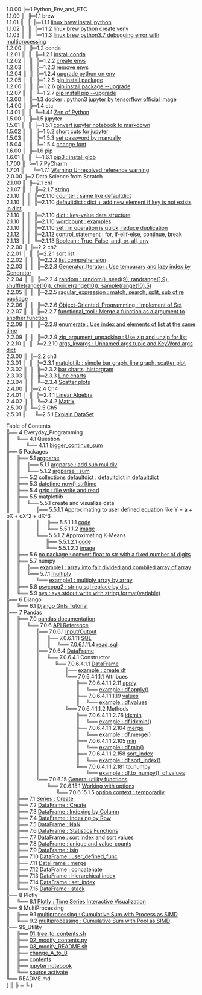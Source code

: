 1.0.00 ╠═1 Python_Env_and_ETC  
1.1.00 ║&nbsp;&nbsp;╠═1.1 brew  
1.1.01 ║&nbsp;&nbsp;║&nbsp;&nbsp;╠═1.1.1 [linux brew install python](01_Python_Env_and_ETC/01_brew/01_linux_brew_install_python.md)  
1.1.02 ║&nbsp;&nbsp;║&nbsp;&nbsp;╠═1.1.2 [linux brew python create venv](01_Python_Env_and_ETC/01_brew/02_linux_brew_python_create_env.md)  
1.1.03 ║&nbsp;&nbsp;║&nbsp;&nbsp;╚═1.1.3 [linux brew python3.7 debugging error with multiprocessing](01_Python_Env_and_ETC/01_brew/03_brew_python3.7_multiprocessing_error.md)  
1.2.00 ║&nbsp;&nbsp;╠═1.2 conda  
1.2.01 ║&nbsp;&nbsp;║&nbsp;&nbsp;╠═1.2.1 [install conda](01_Python_Env_and_ETC/02_conda/01_Install_anaconda.md)  
1.2.02 ║&nbsp;&nbsp;║&nbsp;&nbsp;╠═1.2.2 [create envs](01_Python_Env_and_ETC/02_conda/02_conda_create_envs.md)  
1.2.03 ║&nbsp;&nbsp;║&nbsp;&nbsp;╠═1.2.3 [remove envs](01_Python_Env_and_ETC/02_conda/03_conda_remove_envs.md)  
1.2.04 ║&nbsp;&nbsp;║&nbsp;&nbsp;╠═1.2.4 [upgrade python on env](01_Python_Env_and_ETC/02_conda/04_coda_env_upgrade_python.md)  
1.2.05 ║&nbsp;&nbsp;║&nbsp;&nbsp;╠═1.2.5 [pip install package](01_Python_Env_and_ETC/02_conda/05_pip_install_package.md)  
1.2.06 ║&nbsp;&nbsp;║&nbsp;&nbsp;╠═1.2.6 [pip install package --upgrade](01_Python_Env_and_ETC/02_conda/06_pip_install_package_upgrade.md)  
1.2.07 ║&nbsp;&nbsp;║&nbsp;&nbsp;╚═1.2.7 [pip install pip --upgrade](01_Python_Env_and_ETC/02_conda/07_pip_upgrade.md)  
1.3.00 ║&nbsp;&nbsp;╠═1.3 docker : [python3 jupyter by tensorflow official image](01_Python_Env_and_ETC/03_docker/tensorflow_image.md)  
1.4.00 ║&nbsp;&nbsp;╠═1.4 etc  
1.4.01 ║&nbsp;&nbsp;║&nbsp;&nbsp;╚═1.4.1 [Zen of Python](01_Python_Env_and_ETC/04_etc/02_Zen_of_Python_English_Korean.md)  
1.5.00 ║&nbsp;&nbsp;╠═1.5 jupyter  
1.5.01 ║&nbsp;&nbsp;║&nbsp;&nbsp;╠═1.5.1 [convert jupyter notebook to markdown](01_Python_Env_and_ETC/05_jupyter/01_convert_jupyter_notebook_to_markdown.md)  
1.5.02 ║&nbsp;&nbsp;║&nbsp;&nbsp;╠═1.5.2 [short cuts for jupyter](01_Python_Env_and_ETC/05_jupyter/02_Jupyter_notebook_shortcuts.md)  
1.5.03 ║&nbsp;&nbsp;║&nbsp;&nbsp;╠═1.5.3 [set password by manually](01_Python_Env_and_ETC/05_jupyter/03_jupyter_notebook_passwd.md)  
1.5.04 ║&nbsp;&nbsp;║&nbsp;&nbsp;╚═1.5.4 [change font](01_Python_Env_and_ETC/05_jupyter/04_change_font.md)  
1.6.00 ║&nbsp;&nbsp;╠═1.6 pip  
1.6.01 ║&nbsp;&nbsp;║&nbsp;&nbsp;╚═1.6.1 [pip3 : install glob](01_Python_Env_and_ETC/06_pip/01_pip3_install_glob3.md)  
1.7.00 ║&nbsp;&nbsp;╚═1.7 PyCharm  
1.7.01 ║&nbsp;&nbsp;&nbsp;&nbsp;&nbsp;&nbsp;╚═1.7.1 [Warning Unresolved reference warning](01_Python_Env_and_ETC/07_PyCharm/01_unresolved_reference_warning.md)  
2.0.00 ╠═2 Data Science from Scratch  
2.1.00 ║&nbsp;&nbsp;╠═2.1 ch1  
2.1.07 ║&nbsp;&nbsp;║&nbsp;&nbsp;╠═2.1.7 [string](02_Data_Science_from_Scratch/02_Ch/02.01.07_string.md)  
2.1.10 ║&nbsp;&nbsp;║&nbsp;&nbsp;╠═2.1.10 [counter : same like defaultdict](02_Data_Science_from_Scratch/02_Ch/02.01.10_Counter.md)  
2.1.10 ║&nbsp;&nbsp;║&nbsp;&nbsp;╠═2.1.10 [defaultdict : dict + add new element if key is not exists in dict](02_Data_Science_from_Scratch/02_Ch/02.01.10_defaultdict.md)  
2.1.10 ║&nbsp;&nbsp;║&nbsp;&nbsp;╠═2.1.10 [dict : key-value data structure](02_Data_Science_from_Scratch/02_Ch/02.01.10_dict.md)  
2.1.10 ║&nbsp;&nbsp;║&nbsp;&nbsp;╠═2.1.10 [wordcount : examples](02_Data_Science_from_Scratch/02_Ch/02.01.10_wordcount_examples.md)  
2.1.10 ║&nbsp;&nbsp;║&nbsp;&nbsp;╠═2.1.10 [set : in operation is quick, reduce duplication](02_Data_Science_from_Scratch/02_Ch/02.01.11_set.md)  
2.1.12 ║&nbsp;&nbsp;║&nbsp;&nbsp;╠═2.1.12 [control_statement : for, if-elif-else, continue, break](02_Data_Science_from_Scratch/02_Ch/02.01.12_control_statement.md)  
2.1.13 ║&nbsp;&nbsp;║&nbsp;&nbsp;╚═2.1.13 [Boolean : True, False, and, or, all, any](02_Data_Science_from_Scratch/02_Ch/02.01.13_Boolean.md)  
2.2.00 ║&nbsp;&nbsp;╠═2.2 ch2  
2.2.01 ║&nbsp;&nbsp;║&nbsp;&nbsp;╠═2.2.1 [sort list](02_Data_Science_from_Scratch/02_Ch/02.02.01_sort.md)  
2.2.02 ║&nbsp;&nbsp;║&nbsp;&nbsp;╠═2.2.2 [list comprehension](02_Data_Science_from_Scratch/02_Ch/02.02.02_list_comprehension.md)  
2.2.03 ║&nbsp;&nbsp;║&nbsp;&nbsp;╠═2.2.3 [Generator_Iterator : Use temparary and lazy index by Generator](02_Data_Science_from_Scratch/02_Ch/02.02.03_Generator_Iterator.md)  
2.2.04 ║&nbsp;&nbsp;║&nbsp;&nbsp;╠═2.2.4 [random : random(), seed(9), randrange(1,9), shuffle(range(10)), choice(range(10)), sample(range(10),5)](02_Data_Science_from_Scratch/02_Ch/02.02.04_random_numbers.md)  
2.2.05 ║&nbsp;&nbsp;║&nbsp;&nbsp;╠═2.2.5 [ragular_expression : match, search, split, sub of re package](02_Data_Science_from_Scratch/02_Ch/02.02.05_regular_expression.md)  
2.2.06 ║&nbsp;&nbsp;║&nbsp;&nbsp;╠═2.2.6 [Object-Oriented_Programming : Implement of Set](02_Data_Science_from_Scratch/02_Ch/02.02.06_object-oriented_programming.md)  
2.2.07 ║&nbsp;&nbsp;║&nbsp;&nbsp;╠═2.2.7 [functional_tool : Merge a function as a argument to another function](02_Data_Science_from_Scratch/02_Ch/02.02.07_functional_tool.md)  
2.2.08 ║&nbsp;&nbsp;║&nbsp;&nbsp;╠═2.2.8 [enumerate : Use index and elements of list at the same time](02_Data_Science_from_Scratch/02_Ch/02.02.08_enumerate.md)  
2.2.09 ║&nbsp;&nbsp;║&nbsp;&nbsp;╠═2.2.9 [zip_argument_unpacking : Use zip and unzip for list](02_Data_Science_from_Scratch/02_Ch/02.02.09_zip_argument_unpacking.ipynb)  
2.2.10 ║&nbsp;&nbsp;║&nbsp;&nbsp;╚═2.2.10 [args_kwargs : Unnamed args tuple and KeyWord args dict](02_Data_Science_from_Scratch/02_Ch/02.02.10_args_kwargs.ipynb)  
2.3.00 ║&nbsp;&nbsp;╠═2.2 ch3  
2.3.01 ║&nbsp;&nbsp;║&nbsp;&nbsp;╠═2.3.1 [matplotlib : simple bar graph, line graph, scatter plot](02_Data_Science_from_Scratch/03_Ch/03.01_matplotlib.ipynb)  
2.3.02 ║&nbsp;&nbsp;║&nbsp;&nbsp;╠═2.3.2 [bar charts, historgram](02_Data_Science_from_Scratch/03_Ch/03.02_bar_charts.ipynb)  
2.3.03 ║&nbsp;&nbsp;║&nbsp;&nbsp;╠═2.3.3 [Line charts](02_Data_Science_from_Scratch/03_Ch/03.03_line_charts.ipynb)  
2.3.04 ║&nbsp;&nbsp;║&nbsp;&nbsp;╚═2.3.4 [Scatter plots](02_Data_Science_from_Scratch/03_Ch/03.04_scatter_plots.ipynb)  
2.4.00 ║&nbsp;&nbsp;╠═2.4 Ch4  
2.4.01 ║&nbsp;&nbsp;║&nbsp;&nbsp;╠═2.4.1 [Linear Algebra](02_Data_Science_from_Scratch/04_Ch/04.01_Linear_Algebra.ipynb)  
2.4.02 ║&nbsp;&nbsp;║&nbsp;&nbsp;╚═2.4.2 [Matrix](02_Data_Science_from_Scratch/04_Ch/04.02_Matrix.ipynb)  
2.5.00 ║&nbsp;&nbsp;╚═2.5 Ch5  
2.5.01 ║&nbsp;&nbsp;&nbsp;&nbsp;&nbsp;&nbsp;╚═2.5.1 [Explain DataSet](02_Data_Science_from_Scratch/05_Ch/05.01_Explain_DataSet.ipynb)  

Table of Contents  
╠══ 4 Everyday_Programming  
║&ensp;&ensp;&nbsp;╚══ 4.1 Question  
║&ensp;&ensp;&ensp;&ensp;&ensp;&ensp;╚══ 4.1.1 [bigger_continue_sum](04_Everyday_Programming/01_Q/bigger_continue_sum.py)  
╠══ 5 Packages  
║&ensp;&ensp;&nbsp;╠══ 5.1 [argparse](https://docs.python.org/ko/3/howto/argparse.html)  
║&ensp;&ensp;&nbsp;║&ensp;&ensp;&nbsp;╠══ 5.1.1 [argparse : add sub mul div](05_packages/01_argparse/calculation.py)  
║&ensp;&ensp;&nbsp;║&ensp;&ensp;&nbsp;╚══ 5.1.2 [argparse : sum](05_packages/01_argparse/sum.py)  
║&ensp;&ensp;&nbsp;╠══ 5.2 [collections defaultdict : defaultdict in defaultdict](05_packages/02_collections/01_defaultdict/01_dictionary_in_dictionary.py)  
║&ensp;&ensp;&nbsp;╠══ 5.3 [datetime now() strftime](05_packages/03_datetime/01_datetime_now_strftime.py)  
║&ensp;&ensp;&nbsp;╠══ 5.4 [gzip : file write and read](05_packages/04_gzip/01_gzip_write_read.py)  
║&ensp;&ensp;&nbsp;╠══ 5.5 matplotlib  
║&ensp;&ensp;&nbsp;║&ensp;&ensp;&nbsp;╚══ 5.5.1 create and visualize data  
║&ensp;&ensp;&nbsp;║&ensp;&ensp;&ensp;&ensp;&ensp;&ensp;╠══ 5.5.1.1 Approximating to user defined equation like Y = a + bX + cX^2 + dX^3  
║&ensp;&ensp;&nbsp;║&ensp;&ensp;&ensp;&ensp;&ensp;&ensp;║&ensp;&ensp;&nbsp;╠══ 5.5.1.1.1 [code](05_packages/05_matplotlib/01_create_and_visualize_data/01_Approximating_to_user_defiend_equation/01_approximating_to_user_defined_equation.py)  
║&ensp;&ensp;&nbsp;║&ensp;&ensp;&ensp;&ensp;&ensp;&ensp;║&ensp;&ensp;&nbsp;╚══ 5.5.1.1.2 [image](05_packages/05_matplotlib/01_create_and_visualize_data/01_Approximating_to_user_defiend_equation/02_user_defined_equation_scatter_plot.png)  
║&ensp;&ensp;&nbsp;║&ensp;&ensp;&ensp;&ensp;&ensp;&ensp;╚══ 5.5.1.2 Approximating K-Means  
║&ensp;&ensp;&nbsp;║&ensp;&ensp;&ensp;&ensp;&ensp;&ensp;&ensp;&ensp;&ensp;&nbsp;╠══ 5.5.1.2.1 [code](05_packages/05_matplotlib/01_create_and_visualize_data/02_Approximating_to_kmeans/01_approximating_to_kmeans.py)  
║&ensp;&ensp;&nbsp;║&ensp;&ensp;&ensp;&ensp;&ensp;&ensp;&ensp;&ensp;&ensp;&nbsp;╚══ 5.5.1.2.2 [image](05_packages/05_matplotlib/01_create_and_visualize_data/02_Approximating_to_kmeans/02_kmean_scatter_plot.png)  
║&ensp;&ensp;&nbsp;╠══ 5.6 [no package : convert float to str with a fixed number of digits](05_packages/06_no_package/01_float_to_str_with_a_fixed_number_of_digits.ipynb)  
║&ensp;&ensp;&nbsp;╠══ 5.7 numpy  
║&ensp;&ensp;&nbsp;║&ensp;&ensp;&nbsp;╠══ [example1 : array into fair divided and combiled array of array](05_packages/07_numpy/00_example/01_array_into_fair_divided_list_of_arrays.md)  
║&ensp;&ensp;&nbsp;║&ensp;&ensp;&nbsp;╚══ 5.7.1 [multiply](https://docs.scipy.org/doc/numpy/reference/generated/numpy.multiply.html)  
║&ensp;&ensp;&nbsp;║&ensp;&ensp;&ensp;&ensp;&ensp;&ensp;╚══ [example1 : multiply array by array](05_packages/07_numpy/01_multiply/01_multiply_array_by_array.md)  
║&ensp;&ensp;&nbsp;╠══ 5.8 [psycopg2 : string sql replace by dict](05_packages/08_psycopg2/01_replace_string_with_dictionary.py)  
║&ensp;&ensp;&nbsp;╚══ 5.9 [sys : sys.stdout.write with string.format(variable)](05_packages/09_sys/01_sys_stdout_write_with_string_format.py)  
╠══ 6 Django  
║&ensp;&ensp;&nbsp;╚══ 6.1 [Django Girls Tutorial](06_Django/01_Django_Girls_Tutorial/memo.md)  
╠══ 7 Pandas  
║&ensp;&ensp;&nbsp;╠══ 7.0 [pandas documentation](https://pandas.pydata.org/pandas-docs/stable/index.html)  
║&ensp;&ensp;&nbsp;║&ensp;&ensp;&nbsp;╚══ 7.0.6 [API Reference](https://pandas.pydata.org/pandas-docs/stable/reference/index.html)  
║&ensp;&ensp;&nbsp;║&ensp;&ensp;&ensp;&ensp;&ensp;&ensp;╠══ 7.0.6.1 [Input/Output](https://pandas.pydata.org/pandas-docs/stable/reference/io.html#)  
║&ensp;&ensp;&nbsp;║&ensp;&ensp;&ensp;&ensp;&ensp;&ensp;║&ensp;&ensp;&nbsp;╠══ 7.0.6.1.11 [SQL](https://pandas.pydata.org/pandas-docs/stable/reference/io.html#sql)  
║&ensp;&ensp;&nbsp;║&ensp;&ensp;&ensp;&ensp;&ensp;&ensp;║&ensp;&ensp;&nbsp;║&ensp;&ensp;&nbsp;╚══ 7.0.6.1.11.4 [read_sql](07_Pandas/00_documentation/06_API_Reference/01_Input_Output/11_SQL/04_read_sql.md)  
║&ensp;&ensp;&nbsp;║&ensp;&ensp;&ensp;&ensp;&ensp;&ensp;╠══ 7.0.6.4 [DataFrame](https://pandas.pydata.org/pandas-docs/stable/reference/frame.html)  
║&ensp;&ensp;&nbsp;║&ensp;&ensp;&ensp;&ensp;&ensp;&ensp;║&ensp;&ensp;&nbsp;╚══ 7.0.6.4.1 Constructor   
║&ensp;&ensp;&nbsp;║&ensp;&ensp;&ensp;&ensp;&ensp;&ensp;║&ensp;&ensp;&nbsp;&ensp;&ensp;&ensp;╚══ 7.0.6.4.1.1 [DataFrame](https://pandas.pydata.org/pandas-docs/stable/reference/api/pandas.DataFrame.html#pandas.DataFrame)  
║&ensp;&ensp;&nbsp;║&ensp;&ensp;&ensp;&ensp;&ensp;&ensp;║&ensp;&ensp;&nbsp;&ensp;&ensp;&ensp;&ensp;&ensp;&emsp;╠══ [example : create df](07_Pandas/00_documentation/06_API_Reference/04_DataFrame/01_Constructor/01_DataFrame/00_DataFrame.md)  
║&ensp;&ensp;&nbsp;║&ensp;&ensp;&ensp;&ensp;&ensp;&ensp;║&ensp;&ensp;&nbsp;&ensp;&ensp;&ensp;&ensp;&ensp;&emsp;╚══ 7.0.6.4.1.1.1 Attribues  
║&ensp;&ensp;&nbsp;║&ensp;&ensp;&ensp;&ensp;&ensp;&ensp;║&ensp;&ensp;&nbsp;&ensp;&ensp;&ensp;&ensp;&ensp;&emsp;&ensp;&ensp;&emsp;╠══ 7.0.6.4.1.1.2.11 [apply](https://pandas.pydata.org/pandas-docs/stable/reference/api/pandas.DataFrame.apply.html#pandas.DataFrame.apply)  
║&ensp;&ensp;&nbsp;║&ensp;&ensp;&ensp;&ensp;&ensp;&ensp;║&ensp;&ensp;&nbsp;&ensp;&ensp;&ensp;&ensp;&ensp;&emsp;&ensp;&ensp;&emsp;║&ensp;&ensp;&nbsp;╚══ [example : df.apply()](07_Pandas/00_documentation/06_API_Reference/04_DataFrame/01_Constructor/01_DataFrame/02_Methods/011_apply/01_df.apply.ipynb)  
║&ensp;&ensp;&nbsp;║&ensp;&ensp;&ensp;&ensp;&ensp;&ensp;║&ensp;&ensp;&nbsp;&ensp;&ensp;&ensp;&ensp;&ensp;&emsp;&ensp;&ensp;&emsp;╠══ 7.0.6.4.1.1.1.19 [values](https://pandas.pydata.org/pandas-docs/stable/reference/api/pandas.DataFrame.values.html#pandas.DataFrame.values)  
║&ensp;&ensp;&nbsp;║&ensp;&ensp;&ensp;&ensp;&ensp;&ensp;║&ensp;&ensp;&nbsp;&ensp;&ensp;&ensp;&ensp;&ensp;&emsp;&ensp;&ensp;&emsp;║&ensp;&ensp;&nbsp;╚══ [example : df.values](07_Pandas/00_documentation/06_API_Reference/04_DataFrame/01_Constructor/01_DataFrame/01_Attributes/03_DataFrame.values.md)  
║&ensp;&ensp;&nbsp;║&ensp;&ensp;&ensp;&ensp;&ensp;&ensp;║&ensp;&ensp;&nbsp;&ensp;&ensp;&ensp;&ensp;&ensp;&emsp;╚══ 7.0.6.4.1.1.2 Methods  
║&ensp;&ensp;&nbsp;║&ensp;&ensp;&ensp;&ensp;&ensp;&ensp;║&ensp;&ensp;&nbsp;&ensp;&ensp;&ensp;&ensp;&ensp;&emsp;&ensp;&ensp;&emsp;╠══ 7.0.6.4.1.1.2.76 [idxmin](https://pandas.pydata.org/pandas-docs/stable/reference/api/pandas.DataFrame.idxmin.html#pandas.DataFrame.idxmin)  
║&ensp;&ensp;&nbsp;║&ensp;&ensp;&ensp;&ensp;&ensp;&ensp;║&ensp;&ensp;&nbsp;&ensp;&ensp;&ensp;&ensp;&ensp;&emsp;&ensp;&ensp;&emsp;║&ensp;&ensp;&nbsp;╚══ [example : df.idxmin()](07_Pandas/00_documentation/06_API_Reference/04_DataFrame/01_Constructor/01_DataFrame/02_Methods/076_idxmin/01_df.idxmin.ipynb)  
║&ensp;&ensp;&nbsp;║&ensp;&ensp;&ensp;&ensp;&ensp;&ensp;║&ensp;&ensp;&nbsp;&ensp;&ensp;&ensp;&ensp;&ensp;&emsp;&ensp;&ensp;&emsp;╠══ 7.0.6.4.1.1.2.104 [merge](https://pandas.pydata.org/pandas-docs/stable/reference/api/pandas.DataFrame.merge.html#pandas.DataFrame.merge)  
║&ensp;&ensp;&nbsp;║&ensp;&ensp;&ensp;&ensp;&ensp;&ensp;║&ensp;&ensp;&nbsp;&ensp;&ensp;&ensp;&ensp;&ensp;&emsp;&ensp;&ensp;&emsp;║&ensp;&ensp;&nbsp;╚══ [example : df.merge()](07_Pandas/00_documentation/06_API_Reference/04_DataFrame/01_Constructor/01_DataFrame/02_Methods/104_merge/01_df.merge.ipynb)  
║&ensp;&ensp;&nbsp;║&ensp;&ensp;&ensp;&ensp;&ensp;&ensp;║&ensp;&ensp;&nbsp;&ensp;&ensp;&ensp;&ensp;&ensp;&emsp;&ensp;&ensp;&emsp;╠══ 7.0.6.4.1.1.2.105 [min](https://pandas.pydata.org/pandas-docs/stable/reference/api/pandas.DataFrame.min.html#pandas.DataFrame.min)  
║&ensp;&ensp;&nbsp;║&ensp;&ensp;&ensp;&ensp;&ensp;&ensp;║&ensp;&ensp;&nbsp;&ensp;&ensp;&ensp;&ensp;&ensp;&emsp;&ensp;&ensp;&emsp;║&ensp;&ensp;&nbsp;╚══ [example : df.min()](07_Pandas/00_documentation/06_API_Reference/04_DataFrame/01_Constructor/01_DataFrame/02_Methods/105_min/01_df.min.ipynb)  
║&ensp;&ensp;&nbsp;║&ensp;&ensp;&ensp;&ensp;&ensp;&ensp;║&ensp;&ensp;&nbsp;&ensp;&ensp;&ensp;&ensp;&ensp;&emsp;&ensp;&ensp;&emsp;╠══ 7.0.6.4.1.1.2.158 [sort_index](https://pandas.pydata.org/pandas-docs/stable/reference/api/pandas.DataFrame.sort_index.html#pandas.DataFrame.sort_index)  
║&ensp;&ensp;&nbsp;║&ensp;&ensp;&ensp;&ensp;&ensp;&ensp;║&ensp;&ensp;&nbsp;&ensp;&ensp;&ensp;&ensp;&ensp;&emsp;&ensp;&ensp;&emsp;║&ensp;&ensp;&nbsp;╚══ [example : df.sort_index()](07_Pandas/00_documentation/06_API_Reference/04_DataFrame/01_Constructor/01_DataFrame/02_Methods/158_sort_idx/01_df.sort_index.ipynb)  
║&ensp;&ensp;&nbsp;║&ensp;&ensp;&ensp;&ensp;&ensp;&ensp;║&ensp;&ensp;&nbsp;&ensp;&ensp;&ensp;&ensp;&ensp;&emsp;&ensp;&ensp;&emsp;╚══ 7.0.6.4.1.1.2.181 [to_numpy](https://pandas.pydata.org/pandas-docs/stable/reference/api/pandas.DataFrame.to_numpy.html#pandas.DataFrame.to_numpy)  
║&ensp;&ensp;&nbsp;║&ensp;&ensp;&ensp;&ensp;&ensp;&ensp;║&ensp;&ensp;&nbsp;&ensp;&ensp;&ensp;&ensp;&ensp;&emsp;&ensp;&ensp;&emsp;&ensp;&ensp;&emsp;╚══ [example : df.to_numpy(), df.values](07_Pandas/00_documentation/06_API_Reference/04_DataFrame/01_Constructor/01_DataFrame/02_Methods/181_to_numpy/01_df.to_numpy.md)  
║&ensp;&ensp;&nbsp;║&ensp;&ensp;&ensp;&ensp;&ensp;&ensp;╚══ 7.0.6.15 [General utility functions](https://pandas.pydata.org/pandas-docs/stable/reference/general_utility_functions.html)  
║&ensp;&ensp;&nbsp;║&ensp;&ensp;&ensp;&ensp;&ensp;&ensp;&ensp;&ensp;&emsp;╚══ 7.0.6.15.1 [Working with options](https://pandas.pydata.org/pandas-docs/stable/reference/general_utility_functions.html#working-with-options)  
║&ensp;&ensp;&nbsp;║&ensp;&ensp;&ensp;&ensp;&ensp;&ensp;&ensp;&ensp;&ensp;&ensp;&ensp;&ensp;&ensp;&nbsp;╚══ 7.0.6.15.1.5 [option context : temporarily](07_Pandas/00_documentation/06_API_Reference/15_General_utility_functions/01_Working_with_options/05_option_context.md)  
║&ensp;&ensp;&nbsp;╠══ 7.1 [Series : Create](07_Pandas/01_Series_Create.ipynb)  
║&ensp;&ensp;&nbsp;╠══ 7.2 [DataFrame : Create](07_Pandas/02_DataFrame_Create.ipynb)  
║&ensp;&ensp;&nbsp;╠══ 7.3 [DataFrame : Indexing by Column](07_Pandas/03_DataFrame_Indexing_by_column.ipynb)  
║&ensp;&ensp;&nbsp;╠══ 7.4 [DataFrame : Indexing by Row](07_Pandas/04_DataFrame_Indexing_by_row.ipynb)  
║&ensp;&ensp;&nbsp;╠══ 7.5 [DataFrame : NaN](07_Pandas/05_DataFrame_NaN.ipynb)  
║&ensp;&ensp;&nbsp;╠══ 7.6 [DataFrame : Statistics Functions](07_Pandas/06_DataFrame_statistics_function.ipynb)  
║&ensp;&ensp;&nbsp;╠══ 7.7 [DataFrame : sort index and sort values](07_Pandas/07_DataFrame_sort_index_and_sort_values.ipynb)  
║&ensp;&ensp;&nbsp;╠══ 7.8 [DataFrame : unique and value_counts](07_Pandas/08_unique_value_counts.ipynb)  
║&ensp;&ensp;&nbsp;╠══ 7.9 [DataFrame : isin](07_Pandas/09_isin.ipynb)  
║&ensp;&ensp;&nbsp;╠══ 7.10 [DataFrame : user_defined_func](07_Pandas/10_user_defined_func.ipynb)  
║&ensp;&ensp;&nbsp;╠══ 7.11 [DataFrame : merge](07_Pandas/11_df_merge.ipynb)  
║&ensp;&ensp;&nbsp;╠══ 7.12 [DataFrame : concatenate](07_Pandas/12_df_concatenate.ipynb)  
║&ensp;&ensp;&nbsp;╠══ 7.13 [DataFrame : hierarchical index](07_Pandas/13_df_hierarchical_index.ipynb)  
║&ensp;&ensp;&nbsp;╠══ 7.14 [DataFrame : set_index](07_Pandas/14_df_set_index.ipynb)  
║&ensp;&ensp;&nbsp;╚══ 7.15 [DataFrame : stack](07_Pandas/15_df_stack.ipynb)  
╠══ 8 Plotly  
║&ensp;&ensp;&nbsp;╚══ 8.1 [Plotly : Time Series Interactive Visualization](08_Plotly/01_plotly-time-series.ipynb)  
╠══ 9 MultiProcessing  
║&ensp;&ensp;&nbsp;╠══ 9.1 [multiprocessing : Cumulative Sum with Process as SIMD](09_MultiProcessing/01_cumsum_SIMD_multiprocessing_Process.ipynb)  
║&ensp;&ensp;&nbsp;╚══ 9.2 [multiprocessing : Cumulative Sum with Pool as SIMD](09_MultiProcessing/02_cumsum_SIMD_multiprocessing_Pool.ipynb)  
╠══ 99_Utility  
║&ensp;&ensp;&nbsp;╠══ [01_tree_to_contents.sh](99_Utility/01_tree_to_contents.sh)  
║&ensp;&ensp;&nbsp;╠══ [02_modify_contents.py](99_Utility/02_modify_contents.py)  
║&ensp;&ensp;&nbsp;╠══ [03_modify_README.sh](99_Utility/03_modify_number_of_file_on_README.sh)  
║&ensp;&ensp;&nbsp;╠══ [change_A_to_B](99_Utility/change_A_to_B.txt)  
║&ensp;&ensp;&nbsp;╠══ [contents](99_Utility/contents.txt)  
║&ensp;&ensp;&nbsp;╠══ [jupyter notebook](99_Utility/jn_jupyter_notebook.sh)  
║&ensp;&ensp;&nbsp;╚══ [source activate](99_Utility/sa_source_activate.sh)  
╚══ README.md  
( ║ ╠ ═ ╚ )  

